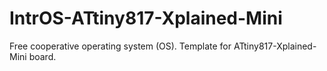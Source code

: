 # IntrOS-ATtiny817-Xplained-Mini
Free cooperative operating system (OS). Template for ATtiny817-Xplained-Mini board.
